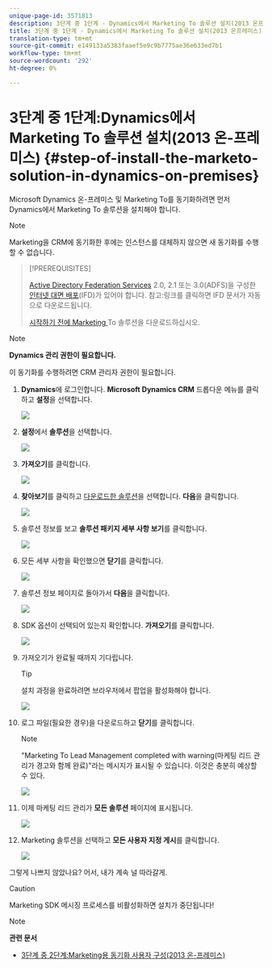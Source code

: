 ```yaml
---
unique-page-id: 3571813
description: 3단계 중 1단계 - Dynamics에서 Marketing To 솔루션 설치(2013 온프레미스) - Marketing Docs - 제품 설명서
title: 3단계 중 1단계 - Dynamics에서 Marketing To 솔루션 설치(2013 온프레미스)
translation-type: tm+mt
source-git-commit: e149133a5383faaef5e9c9b7775ae36e633ed7b1
workflow-type: tm+mt
source-wordcount: '292'
ht-degree: 0%

---
```



# 3단계 중 1단계:Dynamics에서 Marketing To 솔루션 설치(2013 온-프레미스) {#step-of-install-the-marketo-solution-in-dynamics-on-premises}

Microsoft Dynamics 온-프레미스 및 Marketing To를 동기화하려면 먼저 Dynamics에서 Marketing To 솔루션을 설치해야 합니다.

>[!NOTE]
>
>Marketing을 CRM에 동기화한 후에는 인스턴스를 대체하지 않으면 새 동기화를 수행할 수 없습니다.

>[!PREREQUISITES]
>
>[Active Directory Federation Services](https://msdn.microsoft.com/en-us/library/bb897402.aspx) 2.0, 2.1 또는 3.0(ADFS)을 구성한 [인터넷 대면 배포](http://www.microsoft.com/en-us/download/confirmation.aspx?id=41701)(IFD)가 있어야 합니다. 참고:링크를 클릭하면 IFD 문서가 자동으로 다운로드됩니다.
>
>[시작하기 전에 Marketing ](../../../../../product-docs/crm-sync/microsoft-dynamics-sync/sync-setup/download-the-marketo-lead-management-solution.md) To 솔루션을 다운로드하십시오.

>[!NOTE]
>
>**Dynamics 관리 권한이 필요합니다.**
>
>이 동기화를 수행하려면 CRM 관리자 권한이 필요합니다.

1. **Dynamics**&#x200B;에 로그인합니다. **Microsoft Dynamics CRM** 드롭다운 메뉴를 클릭하고 **설정**&#x200B;을 선택합니다.

   ![](assets/image2014-12-11-10-3a39-3a41.png)

1. **설정**&#x200B;에서 **솔루션**&#x200B;을 선택합니다.

   ![](assets/image2014-12-11-10-3a39-3a51.png)

1. **가져오기**&#x200B;를 클릭합니다.

   ![](assets/image2015-3-26-9-3a52-3a10.png)

1. **찾아보기**&#x200B;를 클릭하고 [다운로드한 솔루션](../../../../../product-docs/crm-sync/microsoft-dynamics-sync/sync-setup/download-the-marketo-lead-management-solution.md)을 선택합니다. **다음**&#x200B;을 클릭합니다.

   ![](assets/image2015-3-26-9-3a54-3a1.png)

1. 솔루션 정보를 보고 **솔루션 패키지 세부 사항 보기**&#x200B;를 클릭합니다.

   ![](assets/image2015-11-18-11-3a12-3a8.png)

1. 모든 세부 사항을 확인했으면 **닫기**&#x200B;를 클릭합니다.

   ![](assets/image2015-10-9-14-3a57-3a3.png)

1. 솔루션 정보 페이지로 돌아가서 **다음**&#x200B;을 클릭합니다.

   ![](assets/image2015-3-26-9-3a55-3a17.png)

1. SDK 옵션이 선택되어 있는지 확인합니다. **가져오기**&#x200B;를 클릭합니다.

   ![](assets/image2015-3-26-10-3a3-3a11.png)

1. 가져오기가 완료될 때까지 기다립니다.

   >[!TIP]
   >
   >설치 과정을 완료하려면 브라우저에서 팝업을 활성화해야 합니다.

   ![](assets/image2014-12-11-10-3a41-3a5.png)

1. 로그 파일(필요한 경우)을 다운로드하고 **닫기**&#x200B;를 클릭합니다.

   >[!NOTE]
   >
   >&quot;Marketing To Lead Management completed with warning(마케팅 리드 관리가 경고와 함께 완료)&quot;라는 메시지가 표시될 수 있습니다. 이것은 충분히 예상할 수 있다.

   ![](assets/image2014-12-11-10-3a41-3a14.png)

1. 이제 마케팅 리드 관리가 **모든 솔루션** 페이지에 표시됩니다.

   ![](assets/image2015-3-26-10-3a1-3a21.png)

1. Marketing 솔루션을 선택하고 **모든 사용자 지정 게시**&#x200B;를 클릭합니다.

   ![](assets/image2014-12-11-10-3a41-3a32.png)

그렇게 나쁘지 않았나요? 어서, 내가 계속 널 따라갈게.

>[!CAUTION]
>
>Marketing SDK 메시징 프로세스를 비활성화하면 설치가 중단됩니다!

>[!NOTE]
>
>**관련 문서**
>
>* [3단계 중 2단계:Marketing용 동기화 사용자 구성(2013 온-프레미스)](step-2-of-3-configure.md)

>



